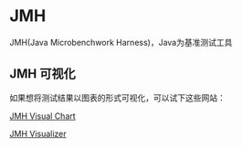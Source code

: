 # JMH

JMH(Java Microbenchwork Harness)，Java为基准测试工具

## 


## JMH 可视化

如果想将测试结果以图表的形式可视化，可以试下这些网站：

[JMH Visual Chart](http://deepoove.com/jmh-visual-chart/)

[JMH Visualizer](https://jmh.morethan.io/)